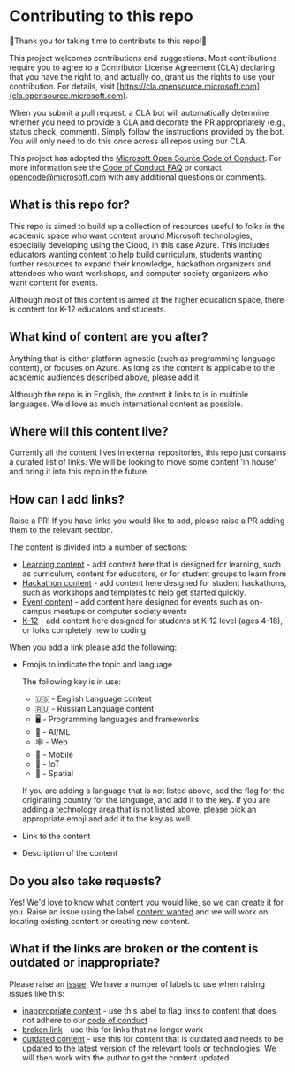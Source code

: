 # Contributing to this repo

🎉Thank you for taking time to contribute to this repo!🎉

This project welcomes contributions and suggestions. Most contributions require you to agree to a
Contributor License Agreement (CLA) declaring that you have the right to, and actually do, grant us
the rights to use your contribution. For details, visit [https://cla.opensource.microsoft.com](cla.opensource.microsoft.com).

When you submit a pull request, a CLA bot will automatically determine whether you need to provide
a CLA and decorate the PR appropriately (e.g., status check, comment). Simply follow the instructions
provided by the bot. You will only need to do this once across all repos using our CLA.

This project has adopted the [Microsoft Open Source Code of Conduct](https://opensource.microsoft.com/codeofconduct/).
For more information see the [Code of Conduct FAQ](https://opensource.microsoft.com/codeofconduct/faq/) or
contact [opencode@microsoft.com](mailto:opencode@microsoft.com) with any additional questions or comments.

## What is this repo for?

This repo is aimed to build up a collection of resources useful to folks in the academic space who want content around Microsoft technologies, especially developing using the Cloud, in this case Azure. This includes educators wanting content to help build curriculum, students wanting further resources to expand their knowledge, hackathon organizers and attendees who want workshops, and computer society organizers who want content for events.

Although most of this content is aimed at the higher education space, there is content for K-12 educators and students.

## What kind of content are you after?

Anything that is either platform agnostic (such as programming language content), or focuses on Azure. As long as the content is applicable to the academic audiences described above, please add it.

Although the repo is in English, the content it links to is in multiple languages. We'd love as much international content as possible.

## Where will this content live?

Currently all the content lives in external repositories, this repo just contains a curated list of links. We will be looking to move some content 'in house' and bring it into this repo in the future.

## How can I add links?

Raise a PR! If you have links you would like to add, please raise a PR adding them to the relevant section.

The content is divided into a number of sections:

* [Learning content](./docs/content/learning-content.md) - add content here that is designed for learning, such as curriculum, content for educators, or for student groups to learn from
* [Hackathon content](h./docs/content/hackathon-content.md) - add content here designed for student hackathons, such as workshops and templates to help get started quickly.
* [Event content](./docs/content/event-content.md) - add content here designed for events such as on-campus meetups or computer society events
* [K-12](./docs/content/k-12-content.md) - add content here designed for students at K-12 level (ages 4-18), or folks completely new to coding

When you add a link please add the following:

* Emojis to indicate the topic and language
  
  The following key is in use:
  
  * 🇺🇸 - English Language content
  * 🇷🇺 - Russian Language content
  * 🖥 - Programming languages and frameworks
  * 🧠 - AI/ML
  * 🕸 - Web
  * 📱 - Mobile
  * 🤖 - IoT
  * 🥽 - Spatial
  
  If you are adding a language that is not listed above, add the flag for the originating country for the language, and add it to the key. If you are adding a technology area that is not listed above, please pick an appropriate emoji and add it to the key as well.
  
* Link to the content
* Description of the content

## Do you also take requests?

Yes! We'd love to know what content you would like, so we can create it for you.  Raise an issue using the label [content wanted](https://github.com/jimbobbennett/MicrosoftAcademicContent/labels/content%20wanted) and we will work on locating existing content or creating new content.

## What if the links are broken or the content is outdated or inappropriate?

Please raise an [issue](https://github.com/jimbobbennett/MicrosoftAcademicContent/issues). We have a number of labels to use when raising issues like this:

* [inappropriate content](https://github.com/jimbobbennett/MicrosoftAcademicContent/labels/inappropriate%20content) - use this label to flag links to content that does not adhere to our [code of conduct](./CODE_OF_CONDUCT.md)
* [broken link](https://github.com/jimbobbennett/MicrosoftAcademicContent/labels/broken%20link) - use this for links that no longer work
* [outdated content](https://github.com/jimbobbennett/MicrosoftAcademicContent/labels/outdated%20content) - use this for content that is outdated and needs to be updated to the latest version of the relevant tools or technologies. We will then work with the author to get the content updated
